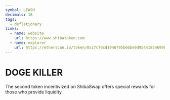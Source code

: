 ```yaml
---
symbol: LEASH
decimals: 18
tags:
  - deflationary
links:
  - name: website
    url: https://www.shibatoken.com
  - name: explorer
    url: https://etherscan.io/token/0x27c70cd1946795b66be9d954418546998b546634
---
```


# DOGE KILLER

The second token incentivized on ShibaSwap offers special rewards for those who provide liquidity.
